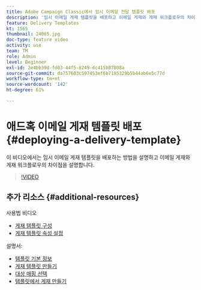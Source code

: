 ```yaml
---
title: Adobe Campaign Classic에서 임시 이메일 전달 템플릿 배포
description: '임시 이메일 게재 템플릿을 배포하고 이메일 게재와 게재 워크플로우의 차이점을 이해하는 방법을 알아봅니다. '
feature: Delivery Templates
kt: 1565
thumbnail: 24065.jpg
doc-type: feature video
activity: use
team: TM
role: Admin
level: Beginner
exl-id: 2e4bb39d-fd03-44f5-8249-dc415b87808a
source-git-commit: da757603c597453ef6b7195329b5b44ab6e5c77d
workflow-type: tm+mt
source-wordcount: '142'
ht-degree: 61%

---
```


# 애드혹 이메일 게재 템플릿 배포 {#deploying-a-delivery-template}

이 비디오에서는 임시 이메일 게재 템플릿을 배포하는 방법을 설명하고 이메일 게재와 게재 워크플로우의 차이점을 설명합니다.

>[!VIDEO](https://video.tv.adobe.com/v/24065?quality=12)

## 추가 리소스 {#additional-resources}

사용법 비디오
* [게재 템플릿 구성](/help/sending-messages/using-delivery-templates/configuring-a-delivery-template.md)
* [게재 템플릿 속성 설정](/help/sending-messages/using-delivery-templates/setting-delivery-template-properties.md)

설명서:

* [템플릿 기본 정보](https://experienceleague.adobe.com/docs/campaign-classic/using/sending-messages/using-delivery-templates/about-templates.html?lang=ko)
* [게재 템플릿 만들기](https://experienceleague.adobe.com/docs/campaign-classic/using/sending-messages/using-delivery-templates/creating-a-delivery-template.html?lang=ko)
* [대상 매핑 선택](https://experienceleague.adobe.com/docs/campaign-classic/using/sending-messages/using-delivery-templates/selecting-a-target-mapping.html?lang=ko)
* [템플릿에서 게재 만들기](https://experienceleague.adobe.com/docs/campaign-classic/using/sending-messages/using-delivery-templates/creating-a-delivery-from-a-template.html?lang=ko)
